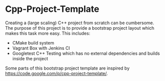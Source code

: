 Cpp-Project-Template
====================

Creating a (large scaling) C++ project from scratch can be cumbersome. The purpose of this project is to provide a bootstrap project layout which makes this task more easy. This includes:

 * CMake build system
 * Vagrant Box with Jenkins CI
 * Googletest C++ Testing which has no external dependencies and builds inside the project

Some parts of this bootstrap project template are inspired by https://code.google.com/p/cpp-project-template/.